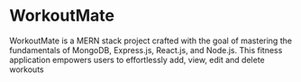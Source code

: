 # WorkoutMate
WorkoutMate is a MERN stack project crafted with the goal of mastering
the fundamentals of MongoDB, Express.js, React.js, and Node.js. This
fitness application empowers users to effortlessly add, view, edit and
delete workouts
